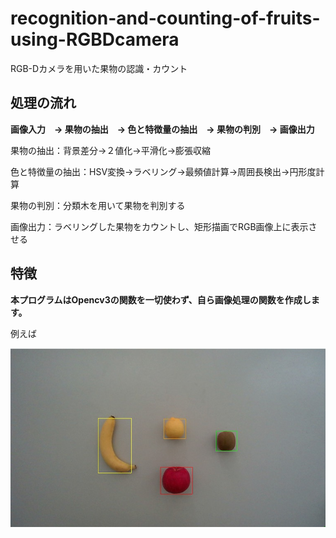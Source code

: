 # recognition-and-counting-of-fruits-using-RGBDcamera
RGB-Dカメラを用いた果物の認識・カウント

## 処理の流れ
**画像入力　→ 果物の抽出　→ 色と特徴量の抽出　→ 果物の判別　→ 画像出力**

果物の抽出：背景差分→２値化→平滑化→膨張収縮

色と特徴量の抽出：HSV変換→ラベリング→最頻値計算→周囲長検出→円形度計算

果物の判別：分類木を用いて果物を判別する

画像出力：ラベリングした果物をカウントし、矩形描画でRGB画像上に表示させる

## 特徴

**本プログラムはOpencv3の関数を一切使わず、自ら画像処理の関数を作成します。**

例えば




![s](./出力画像.jpg)
